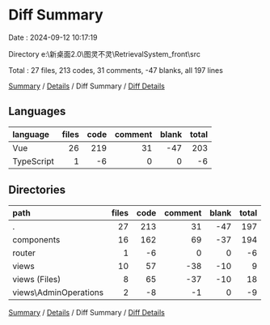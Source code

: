 # Diff Summary

Date : 2024-09-12 10:17:19

Directory e:\\新桌面2.0\\图灵不灵\\RetrievalSystem_front\\src

Total : 27 files,  213 codes, 31 comments, -47 blanks, all 197 lines

[Summary](results.md) / [Details](details.md) / Diff Summary / [Diff Details](diff-details.md)

## Languages
| language | files | code | comment | blank | total |
| :--- | ---: | ---: | ---: | ---: | ---: |
| Vue | 26 | 219 | 31 | -47 | 203 |
| TypeScript | 1 | -6 | 0 | 0 | -6 |

## Directories
| path | files | code | comment | blank | total |
| :--- | ---: | ---: | ---: | ---: | ---: |
| . | 27 | 213 | 31 | -47 | 197 |
| components | 16 | 162 | 69 | -37 | 194 |
| router | 1 | -6 | 0 | 0 | -6 |
| views | 10 | 57 | -38 | -10 | 9 |
| views (Files) | 8 | 65 | -37 | -10 | 18 |
| views\\AdminOperations | 2 | -8 | -1 | 0 | -9 |

[Summary](results.md) / [Details](details.md) / Diff Summary / [Diff Details](diff-details.md)